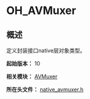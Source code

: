 # OH_AVMuxer

<!--Kit: AVCodec Kit-->
<!--Subsystem: Multimedia-->
<!--Owner: @mr-chencxy-->
<!--Designer: @dpy2650--->
<!--Tester: @baotianhao-->
<!--Adviser: @w_Machine_cc-->

## 概述

定义封装接口native层对象类型。

**起始版本：** 10

**相关模块：** [AVMuxer](capi-avmuxer.md)

**所在头文件：** [native_avmuxer.h](capi-native-avmuxer-h.md)

